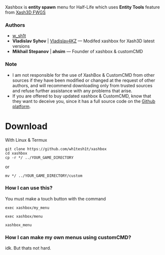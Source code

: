 Xashbox is **entity spawn** menu for Half-Life which uses **Entity Tools** feature from [Xash3D FWGS](https://github.com/FWGS/xash3d-fwgs)

### Authors
- [w_sh1t](https://github.com/wh1tesh1t)
- **Vladislav Syhov** | [Vladislav4KZ](https://github.com/Vladislav4KZ) — Modifed xashbox for Xash3D latest versions
- **Mikhail Stepanov** | **ahsim** — Founder of xashbox & customCMD

### Note
- I am not responsible for the use of XashBox & CustomCMD from other sources if they have been modified or changed at the request of other authors, and will recommend downloading only from trusted sources and refuse further assistance with any problems that arise.
- If you are offered to buy updated xashbox & CustomCMD, know that they want to deceive you, since it has a full source code on the [Github platform](https://github.com/wh1tesh1t/xashbox).

# Download

   With Linux & Termux
```shell
git clone https://github.com/wh1tesh1t/xashbox
cd xashbox
cp -r */ ../YOUR_GAME_DIRECTORY
```
or
```shell
mv */ ../YOUR_GAME_DIRECTORY/custom
```

### How I can use this?

   You must make a touch button with the command
```
exec xashbox/my_menu
```
```
exec xashbox/menu
```
```
xashbox_menu
```

### How I can make my own menus using customCMD?

   idk. But thats not hard.
